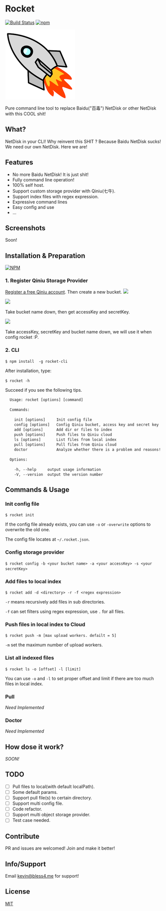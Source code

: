 Rocket
==================
[![Build Status](https://travis-ci.org/KevinOfNeu/rocket-cli.svg?branch=master)](https://travis-ci.org/KevinOfNeu/rocket-cli)
[![npm](https://img.shields.io/npm/l/express.svg)]()


![logo](./rocket.png)

Pure command line tool to replace Baidu("百毒") NetDisk or other NetDisk with this COOL shit!

## What?
NetDisk in your CLI! Why reinvent this SHIT ? Because Baidu NetDisk sucks!
We need our own NetDisk. Here we are!
## Features
- No more Baidu NetDisk! It is just shit!
- Fully command line operation!
- 100% self host.
- Support custom storage provider with Qiniu(七牛).
- Support index files with regex expression.
- Expressive command lines
- Easy config and use
- ...

## Screenshots
Soon!

## Installation & Preparation
[![NPM](https://nodei.co/npm/rocket-cli.png)](https://nodei.co/npm/rocket-cli/)

### 1. Register Qiniu Storage Provider
[Register a free Qiniu account](http://www.qiniu.com/). Then create a new bucket.
![](http://7xr586.com1.z0.glb.clouddn.com/images/mjqq2.jpg)

![](http://7xr586.com1.z0.glb.clouddn.com/images/r8afv.jpg)

Take bucket name down, then get accessKey and secretKey.

![](http://7xr586.com1.z0.glb.clouddn.com/images/7625i.jpg)

Take accessKey, secretKey and bucket name down, we will use it when config rocket :P.

### 2. CLI

`$ npm install  -g rocket-cli`

After installation, type:

`$ rocket -h`

Succeed if you see the following tips.
```
  Usage: rocket [options] [command]

  Commands:

    init [options]     Init config file
    config [options]   Config Qiniu bucket, access key and secret key
    add [options]      Add dir or files to index
    push [options]     Push files to Qiniu cloud
    ls [options]       List files from local index
    pull [options]     Pull files from Qiniu cloud
    doctor             Analyze whether there is a problem and reasons!

  Options:

    -h, --help     output usage information
    -V, --version  output the version number
```

## Commands & Usage

### Init config file
`$ rocket init`

If the config file already exists, you can use `-o` or `-overwrite` options to overwrite the old one.

The config file locates at `~/.rocket.json`.

### Config storage provider
`$ rocket config -b <your bucket name> -a <your accessKey> -s <your secretKey>`

### Add files to local index
`$ rocket add -d <directory> -r -f <regex expression>`

`-r` means recursively add files in sub directories.

`-f` can set filters using regex expression, use `.` for all files.

### Push files in local index to Cloud

`$ rocket push -m [max upload workers. defailt = 5]`

`-m` set the maximum number of upload workers.

### List all indexed files
`$ rocket ls -o [offset] -l [limit]`

You can use `-o` and `-l` to set proper offset and limit if there are too much files in local index.

### Pull
*Need Implemented*

### Doctor
*Need Implemented*

## How dose it work?
*SOON!*

## TODO
- [ ] Pull files to local(with default localPath).
- [ ] Some default params.
- [ ] Support pull file(s) to certain directory.
- [ ] Support multi config file.
- [ ] Code refactor.
- [ ] Support multi object storage provider.
- [ ] Test case needed.

## Contribute
PR and issues are welcomed! Join and make it better!

## Info/Support
Email kevin@bless4.me for support!

## License
[MIT](LICENSE)
